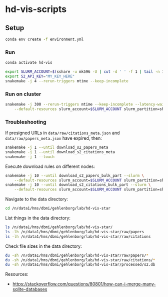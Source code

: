 # hd-vis-scripts

## Setup

```sh
conda env create -f environment.yml
```

### Run

```sh
conda activate hd-vis

export SLURM_ACCOUNT=$(sshare -u mk596 -U | cut -d ' ' -f 1 | tail -n 1)
export S2_API_KEY="MY_KEY_HERE"
snakemake -j 4 --rerun-triggers mtime --keep-incomplete
```

### Run on cluster

```sh
snakemake -j 300 --rerun-triggers mtime --keep-incomplete --latency-wait 60 --slurm \
    --default-resources slurm_account=$SLURM_ACCOUNT slurm_partition=short runtime=30
```

### Troubleshooting

If presigned URLs in `data/raw/citations_meta.json` and `data/raw/papers_meta.json` have expired, then:

```sh
snakemake -j 1 --until download_s2_papers_meta
snakemake -j 1 --until download_s2_citations_meta
snakemake -j 1 --touch
```

Execute download rules on different nodes:

```sh
snakemake -j 10 --until download_s2_papers_bulk_part --slurm \
    --default-resources slurm_account=$SLURM_ACCOUNT slurm_partition=short runtime=30
snakemake -j 10 --until download_s2_citations_bulk_part --slurm \
    --default-resources slurm_account=$SLURM_ACCOUNT slurm_partition=short runtime=30

```

Navigate to the data directory:

```sh
cd /n/data1/hms/dbmi/gehlenborg/lab/hd-vis-star
```

List things in the data directory:

```sh
ls /n/data1/hms/dbmi/gehlenborg/lab/hd-vis-star/
ls -lh /n/data1/hms/dbmi/gehlenborg/lab/hd-vis-star/raw/papers
ls -lh /n/data1/hms/dbmi/gehlenborg/lab/hd-vis-star/raw/citations
```

Check file sizes in the data directory:

```sh
du -sh /n/data1/hms/dbmi/gehlenborg/lab/hd-vis-star/raw/papers/*
du -sh /n/data1/hms/dbmi/gehlenborg/lab/hd-vis-star/raw/citations/*
du -sh /n/data1/hms/dbmi/gehlenborg/lab/hd-vis-star/processed/s2.db
```

Resources:
- https://stackoverflow.com/questions/80801/how-can-i-merge-many-sqlite-databases

